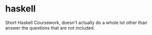 # haskell
Short Haskell Coursework, doesn't actually do a whole lot other than answer the questions that are not included.

